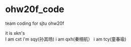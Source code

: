 # ohw20f_code
team coding for sjtu ohw20f

it is xkn's  
I am cxt
i'm sqy(孙其旸)
i am qxh(秦栩航）
i am tcy(童春瑜)
